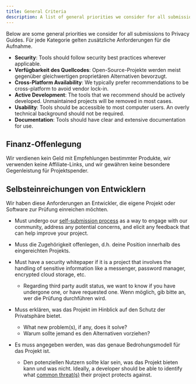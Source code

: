 ```yaml
---
title: General Criteria
description: A list of general priorities we consider for all submissions to Privacy Guides.
---
```


Below are some general priorities we consider for all submissions to Privacy Guides. Für jede Kategorie gelten zusätzliche Anforderungen für die Aufnahme.

- **Security**: Tools should follow security best practices wherever applicable.
- **Verfügbarkeit des Quellcodes**: Open-Source-Projekte werden meist gegenüber gleichwertigen proprietären Alternativen bevorzugt.
- **Cross-Platform Availability**: We typically prefer recommendations to be cross-platform to avoid vendor lock-in.
- **Active Development**: The tools that we recommend should be actively developed. Unmaintained projects will be removed in most cases.
- **Usability**: Tools should be accessible to most computer users. An overly technical background should not be required.
- **Documentation**: Tools should have clear and extensive documentation for use.

## Finanz-Offenlegung

Wir verdienen kein Geld mit Empfehlungen bestimmter Produkte, wir verwenden keine Affiliate-Links, und wir gewähren keine besondere Gegenleistung für Projektspender.

## Selbsteinreichungen von Entwicklern

Wir haben diese Anforderungen an Entwickler, die eigene Projekt oder Software zur Prüfung einreichen möchten.

- Must undergo our [self-submission process](https://discuss.privacyguides.net/t/about-the-project-showcase-category/114) as a way to engage with our community, address any potential concerns, and elicit any feedback that can help improve your project.

- Muss die Zugehörigkeit offenlegen, d.h. deine Position innerhalb des eingereichten Projekts.

- Must have a security whitepaper if it is a project that involves the handling of sensitive information like a messenger, password manager, encrypted cloud storage, etc.
    - Regarding third party audit status, we want to know if you have undergone one, or have requested one. Wenn möglich, gib bitte an, wer die Prüfung durchführen wird.

- Muss erklären, was das Projekt im Hinblick auf den Schutz der Privatsphäre bietet.
    - What new problem(s), if any, does it solve?
    - Warum sollte jemand es den Alternativen vorziehen?

- Es muss angegeben werden, was das genaue Bedrohungsmodell für das Projekt ist.
    - Den potenziellen Nutzern sollte klar sein, was das Projekt bieten kann und was nicht. Ideally, a developer should be able to identify what [common threat(s)](../basics/common-threats.md) their project protects against.

